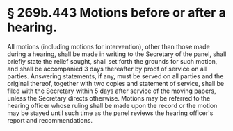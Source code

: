 # § 269b.443   Motions before or after a hearing.

All motions (including motions for intervention), other than those made during a hearing, shall be made in writing to the Secretary of the panel, shall briefly state the relief sought, shall set forth the grounds for such motion, and shall be accompanied 3 days thereafter by proof of service on all parties. Answering statements, if any, must be served on all parties and the original thereof, together with two copies and statement of service, shall be filed with the Secretary within 5 days after service of the moving papers, unless the Secretary directs otherwise. Motions may be referred to the hearing officer whose ruling shall be made upon the record or the motion may be stayed until such time as the panel reviews the hearing officer's report and recommendations. 




